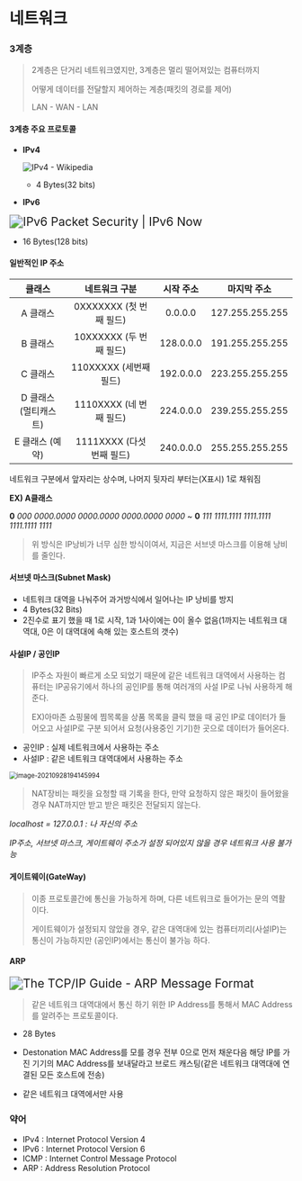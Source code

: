 # 네트워크



### 3계층

> 2계층은 단거리 네트워크였지만, 3계층은 멀리 떨어져있는 컴퓨터까지 
>
> 어떻게 데이터를 전달할지 제어하는 계층(패킷의 경로를 제어)
>
> LAN - WAN - LAN



#### 3계층 주요 프로토콜

- **IPv4** 

  ![IPv4 - Wikipedia](https://upload.wikimedia.org/wikipedia/commons/thumb/6/60/IPv4_Packet-en.svg/1200px-IPv4_Packet-en.svg.png)

  - 4 Bytes(32 bits)

-  **IPv6**

  <img src="https://lh3.googleusercontent.com/proxy/9xE7Im_nkcYqQbr3SbYDQewQ1q66n0Oba1vQWGUaLIX--nx55gwQlLVZES7EyjeVqSFEorP28XyIK5jJjIAUXaMJ" alt="IPv6 Packet Security | IPv6 Now" style="zoom:150%;" />

  - 16 Bytes(128 bits)



#### 일반적인 IP 주소

|       **클래스**       |     **네트워크 구분**      | **시작 주소** | **마지막 주소** |
| :--------------------: | :------------------------: | :-----------: | :-------------: |
|        A 클래스        | 0XXXXXXX   (첫 번째 필드)  |    0.0.0.0    | 127.255.255.255 |
|        B 클래스        | 10XXXXXX   (두 번째 필드)  |   128.0.0.0   | 191.255.255.255 |
|        C 클래스        |  110XXXXX   (세번째 필드)  |   192.0.0.0   | 223.255.255.255 |
| D 클래스  (멀티캐스트) | 1110XXXX   (네 번째 필드)  |   224.0.0.0   | 239.255.255.255 |
|    E 클래스  (예약)    | 1111XXXX  (다섯 번째 필드) |   240.0.0.0   | 255.255.255.255 |

네트워크 구분에서 앞자리는 상수며, 나머지 뒷자리 부터는(X표시) 1로 채워짐

**EX) A클래스** 

**0** *000 0000.0000 0000.0000 0000.0000 0000* ~ **0** *111 1111.1111 1111.1111 1111.1111 1111*



> 위 방식은 IP낭비가 너무 심한 방식이여서, 지금은 서브넷 마스크를 이용해 낭비를 줄인다.



#### 서브넷 마스크(Subnet Mask)

- 네트워크 대역을 나눠주어 과거방식에서 일어나는 IP 낭비를 방지
- 4 Bytes(32 Bits)
- 2진수로 표기 했을 때 1로 시작, 1과 1사이에는 0이 올수 없음(1까지는 네트워크 대역대, 0은 이 대역대에 속해 있는 호스트의 갯수)



#### 사설IP / 공인IP

> IP주소 자원이 빠르게 소모 되었기 때문에 같은 네트워크 대역에서 사용하는 컴퓨터는 IP공유기에서 하나의 공인IP를 통해 여러개의 사설 IP로 나눠 사용하게 해준다.
>
> EX)아마존 쇼핑물에 찜목록을 상품 목록을 클릭 했을 때 공인 IP로 데이터가 들어오고 사설IP로 구분 되어서 요청(사용중인 기기)한 곳으로 데이터가 들어온다.

- 공인IP : 실제 네트워크에서 사용하는 주소
- 사설IP : 같은 네트워크 대역대에서 사용하는 주소

<img src="C:\Users\Choi\yeoung004.github.io\_posts\Network\image-20210928194145994.png" alt="image-20210928194145994" style="zoom:80%;" />



> NAT장비는 패킷을 요청할 때 기록을 한다, 만약 요청하지 않은 패킷이 들어왔을 경우 NAT까지만 받고 받은 패킷은 전달되지 않는다.

*localhost = 127.0.0.1 : 나 자신의 주소*

*IP주소, 서브넷 마스크, 게이트웨이 주소가 설정 되어있지 않을 경우 네트워크 사용 불가능*



#### 게이트웨이(GateWay)

> 이종 프로토콜간에 통신을 가능하게 하며, 다른 네트워크로 들어가는 문의 역활이다.
>
> 게이트웨이가 설정되지 않았을 경우, 같은 대역대에 있는 컴퓨터끼리(사설IP)는 통신이 가능하지만 (공인IP)에서는 통신이 불가능 하다.



#### ARP

<img src="https://lh3.googleusercontent.com/proxy/AW3ZKdx6Xs2ayuXZ_d4s_5VfCdL6ICR7owB3q6RoyLcvecSr-P3ep4UBhV-oIiW-aAMWHoKN43CakDIVF6o4kmnmkqIK24u4vpd2bHU" alt="The TCP/IP Guide - ARP Message Format" style="zoom:150%;" />

> 같은 네트워크 대역대에서 통신 하기 위한  IP Address를 통해서 MAC Address를 알려주는 프로토콜이다.

- 28 Bytes
- Destonation MAC Address를 모를 경우 전부 0으로 먼저 채운다음 해당 IP를 가진 기기의 MAC Address를 보내달라고 브로드 캐스팅(같은 네트워크 대역대에 연결된 모든 호스트에 전송)

- 같은 네트워크 대역에서만 사용



### 약어

- IPv4 : Internet Protocol Version 4
- IPv6 : Internet Protocol Version 6
- ICMP : Internet Control Message Protocol
- ARP : Address Resolution Protocol